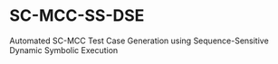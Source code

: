 # SC-MCC-SS-DSE
Automated SC-MCC Test Case Generation using Sequence-Sensitive Dynamic Symbolic Execution
